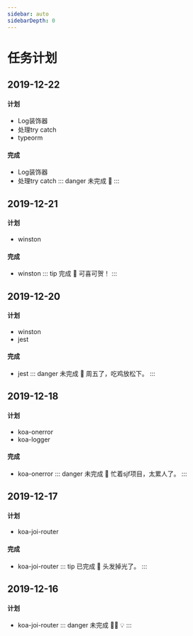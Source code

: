 ```yaml
---
sidebar: auto
sidebarDepth: 0
---
```

# 任务计划

## 2019-12-22
#### 计划
- Log装饰器
- 处理try catch
- typeorm
#### 完成
- Log装饰器
- 处理try catch
::: danger 未完成
:loudspeaker: 
:::

## 2019-12-21
#### 计划
- winston
#### 完成
- winston
::: tip 完成
:loudspeaker: 可喜可贺！
:::

## 2019-12-20
#### 计划
- winston
- jest
#### 完成
- jest
::: danger 未完成
:loudspeaker: 周五了，吃鸡放松下。
:::

## 2019-12-18
#### 计划
- koa-onerror
- koa-logger
#### 完成
- koa-onerror
::: danger 未完成
:loudspeaker: 忙着sjf项目，太累人了。
:::

## 2019-12-17
#### 计划
- koa-joi-router
#### 完成
- koa-joi-router
::: tip 已完成
:loudspeaker: 头发掉光了。
:::

## 2019-12-16
#### 计划
- koa-joi-router
::: danger 未完成
:slightly_frowning_face::imp: :bulb:
:::